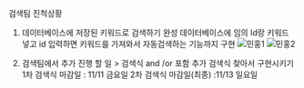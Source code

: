 검색팀 진척상황

1. 데이터베이스에 저장된 키워드로 검색하기 완성
데이터베이스에 임의 Id랑 키워드 넣고 id 입력하면 키워드를 가져와서 자동검색하는 기능까지 구현
![민홍1](https://user-images.githubusercontent.com/112854733/200754000-dc40ba95-9b13-4604-a3cb-7e36984fa989.png)
![민홍2](https://user-images.githubusercontent.com/112854733/200754047-7818be1d-b813-4be5-b8a1-ed469bb18696.png)

2. 검색팀에서 추가 진행 할 일 > 검색식 and /or 포함 추가 검색식 찾아서 구현시키기
1차 검색식 마감일 : 11/11 금요일
2차 검색식 마감일(최종) :11/13 일요일
